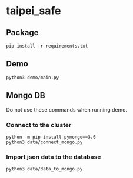 # taipei_safe


## Package
```
pip install -r requirements.txt
```

## Demo
```
python3 demo/main.py
```


## Mongo DB 
Do not use these commands when running demo.

### Connect to the cluster 
```
python -m pip install pymongo==3.6
python3 data/connect_mongo.py
```

### Import json data to the database
```
python3 data/data_to_mongo.py
```
